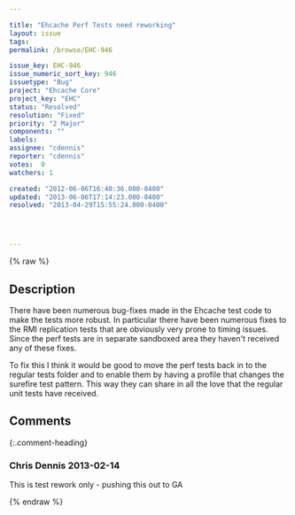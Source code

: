 ```yaml
---

title: "Ehcache Perf Tests need reworking"
layout: issue
tags: 
permalink: /browse/EHC-946

issue_key: EHC-946
issue_numeric_sort_key: 946
issuetype: "Bug"
project: "Ehcache Core"
project_key: "EHC"
status: "Resolved"
resolution: "Fixed"
priority: "2 Major"
components: ""
labels: 
assignee: "cdennis"
reporter: "cdennis"
votes:  0
watchers: 1

created: "2012-06-06T16:40:36.000-0400"
updated: "2013-06-06T17:14:23.000-0400"
resolved: "2013-04-29T15:55:24.000-0400"




---
```


{% raw %}

## Description

<div markdown="1" class="description">

There have been numerous bug-fixes made in the Ehcache test code to make the tests more robust.  In particular there have been numerous fixes to the RMI replication tests that are obviously very prone to timing issues.  Since the perf tests are in separate sandboxed area they haven't received any of these fixes.

To fix this I think it would be good to move the perf tests back in to the regular tests folder and to enable them by having a profile that changes the surefire test pattern.  This way they can share in all the love that the regular unit tests have received.

</div>

## Comments


{:.comment-heading}
### **Chris Dennis** <span class="date">2013-02-14</span>

<div markdown="1" class="comment">

This is test rework only - pushing this out to GA

</div>



{% endraw %}
